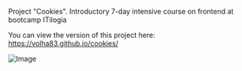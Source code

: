 Project "Cookies". 
Introductory 7-day intensive course on frontend at bootcamp ITilogia

You can view the version of this project here: https://volha83.github.io/cookies/

![Image](https://github.com/user-attachments/assets/a59702b8-5d8e-42e7-b5dc-444ef7421b68)
